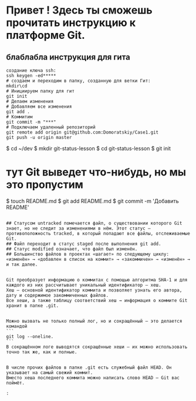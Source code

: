 # Привет ! Здесь ты сможешь прочитать инструкцию к платформе Git.

## блаблабла инструкция для гита

```
создание ключа ssh:
ssh keygen -ed*****
# создаем и переходим в папку, созданную для ветки Гит:
mkdir\cd
# Инициируем папку для гит
git init
# Делаем изменения 
# Добавляем все изменения 
git add .
# Коммитим
git commit -m "***"
# Подключаем удаленный репозиторий
git remote add origin git@github.com:Domoratskiy/Case1.git
git push -u origin master
```

$ cd ~/dev
$ mkdir git-status-lesson
$ cd git-status-lesson
$ git init
# тут Git выведет что-нибудь, но мы это пропустим
$ touch README.md
$ git add README.md
$ git commit -m 'Добавить README'
~~~~# по традиции первым создадим и закоммитим файл README.md

## Статусом untracked помечается файл, о существовании которого Git знает, но не следит за изменениями в нём. Этот статус — противоположность tracked, в который попадают все файлы, отслеживаемые Git.
## Файл переходит в статус staged после выполнения git add.
## Статус modified означает, что файл был изменён.
## Большинство файлов в проектах «шагает» по следующему циклу: «изменён» → «добавлен в список на коммит» → «закоммичен» → «изменён» → и так далее.


Git преобразует информацию о коммитах с помощью алгоритма SHA-1 и для каждого из них рассчитывает уникальный идентификатор — хеш.
Хеш — основной идентификатор коммита и позволяет узнать его автора, дату и содержимое закоммиченных файлов.
Все хеши, а также таблицу соответствий хеш → информация о коммите Git хранит в папке .git.


Можно вызвать не только полный лог, но и сокращённый — это делается командой
```
git log --oneline.
```
В сокращённом логе выводятся сокращённые хеши — их можно использовать точно так же, как и полные.


В числе прочих файлов в папке .git есть служебный файл HEAD. Он указывает на самый свежий коммит.
Вместо хеша последнего коммита можно написать слово HEAD — Git вас поймёт.

:
